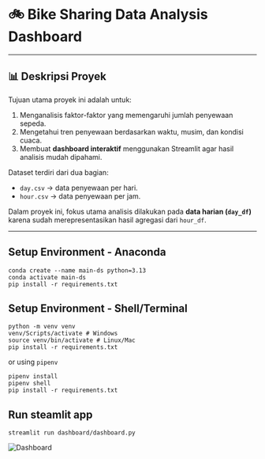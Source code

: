 # 🚲 Bike Sharing Data Analysis Dashboard
---

## 📊 Deskripsi Proyek

Tujuan utama proyek ini adalah untuk:
1. Menganalisis faktor-faktor yang memengaruhi jumlah penyewaan sepeda.
2. Mengetahui tren penyewaan berdasarkan waktu, musim, dan kondisi cuaca.
3. Membuat **dashboard interaktif** menggunakan Streamlit agar hasil analisis mudah dipahami.

Dataset terdiri dari dua bagian:
- `day.csv` → data penyewaan per hari.  
- `hour.csv` → data penyewaan per jam.  

Dalam proyek ini, fokus utama analisis dilakukan pada **data harian (`day_df`)** karena sudah merepresentasikan hasil agregasi dari `hour_df`.

---

## Setup Environment - Anaconda
```
conda create --name main-ds python=3.13
conda activate main-ds
pip install -r requirements.txt
```

## Setup Environment - Shell/Terminal
```
python -m venv venv
venv/Scripts/activate # Windows
source venv/bin/activate # Linux/Mac
pip install -r requirements.txt
```
or using `pipenv`
```
pipenv install
pipenv shell
pip install -r requirements.txt
```

## Run steamlit app
```
streamlit run dashboard/dashboard.py
```

![Dashboard](https://handika-bike-sharing.streamlit.app/)

